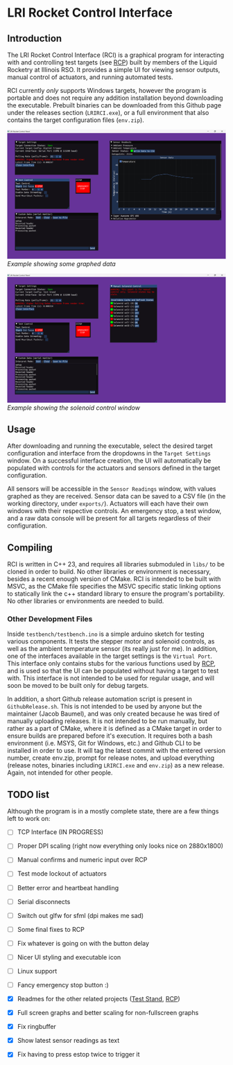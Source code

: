 # LRI Rocket Control Interface

## Introduction

The LRI Rocket Control Interface (RCI) is a graphical program for interacting with and controlling test targets (see
[RCP](https://github.com/liquid-rocketry-illinois/RCP-Host))
built by members of the Liquid Rocketry at Illinois RSO. It provides a simple UI for viewing sensor outputs, manual
control of actuators, and running automated tests.

RCI currently _only_ supports Windows targets, however the program is portable and does not require any addition
installation beyond downloading the executable. Prebuilt binaries can be downloaded from this Github page under the
releases section (`LRIRCI.exe`), or a full environment that also contains the target configuration files (`env.zip`).

![Digital Tripper Example](./assets/dt_example.png)
_Example showing some graphed data_

![Test Stand Example](./assets/ts_example.png)
_Example showing the solenoid control window_
## Usage

After downloading and running the executable, select the desired target configuration and interface from the
dropdowns in the `Target Settings` window. On a successful interface creation, the UI will automatically be
populated with controls for the actuators and sensors defined in the target configuration.

All sensors will be accessible in the `Sensor Readings` window, with values graphed as they are received. Sensor data
can be saved to a CSV file (in the working directory, under `exports/`). Actuators will each have their own windows with
their respective controls. An emergency stop, a test window, and a raw data console will be present for all targets
regardless of their configuration.

## Compiling

RCI is written in C++ 23, and requires all libraries submoduled in `libs/` to be cloned in order to build. No other
libraries or environment is necessary, besides a recent enough version of CMake. RCI is intended to be built with
MSVC, as the CMake file specifies the MSVC specific static linking options to statically link the c++ standard
library to ensure the program's portability. No other libraries or environments are needed to build.

### Other Development Files

Inside `testbench/testbench.ino` is a simple arduino sketch for testing various components. It tests the stepper
motor and solenoid controls, as well as the ambient temperature sensor (its really just for me). In addition, one of
the interfaces available in the target settings is the `Virtual Port`. This interface only contains stubs for the
various functions used by [RCP](https://github.com/liquid-rocketry-illinois/RCP-Host), and is used so that the UI
can be populated without having a target to test with. This interface is not intended to be used for regular usage,
and will soon be moved to be built only for debug targets.

In addition, a short Github release automation script is present in `GithubRelease.sh`. This is not intended to be
used by anyone but the maintainer (Jacob Baumel), and was only created because he was tired of manually uploading
releases. It is not intended to be run manually, but rather as a part of CMake, where it is defined as a CMake
target in order to ensure builds are prepared before it's execution. It requires both a bash environment (i.e. MSYS,
Git for Windows, etc.) and Github CLI to be installed in order to use. It will tag the latest commit with the
entered version number, create env.zip, prompt for release notes, and upload everything (release notes, binaries
including `LRIRCI.exe` and `env.zip`) as a new release. Again, not intended for other people.

## TODO list

Although the program is in a mostly complete state, there are a few things left to work on:

- [ ] TCP Interface (IN PROGRESS)
- [ ] Proper DPI scaling (right now everything only looks nice on 2880x1800)
- [ ] Manual confirms and numeric input over RCP
- [ ] Test mode lockout of actuators
- [ ] Better error and heartbeat handling
- [ ] Serial disconnects
- [ ] Switch out glfw for sfml (dpi makes me sad)
- [ ] Some final fixes to RCP
- [ ] Fix whatever is going on with the button delay
- [ ] Nicer UI styling and executable icon
- [ ] Linux support
- [ ] Fancy emergency stop button :)

- [x] Readmes for the other related projects ([Test Stand](https://github.com/liquid-rocketry-illinois/test-stand-sw),
  [RCP](https://github.com/liquid-rocketry-illinois/RCP-Host))
- [x] Full screen graphs and better scaling for non-fullscreen graphs
- [x] Fix ringbuffer
- [x] Show latest sensor readings as text
- [x] Fix having to press estop twice to trigger it
